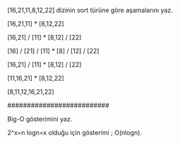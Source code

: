 [16,21,11,8,12,22] dizinin sort türüne göre aşamalarını yaz.

[16,21,11] * [8,12,22]

[16,21] / [11] * [8,12] / [22]

[16] / [21] / [11] * [8] / [12] / [22]

[16,21] / [11] * [8,12] / [22]

[11,16,21] * [8,12,22]

[8,11,12,16,21,22]

##########################

Big-O gösterimini yaz.

2^x=n logn=x olduğu için gösterimi ; O(nlogn).